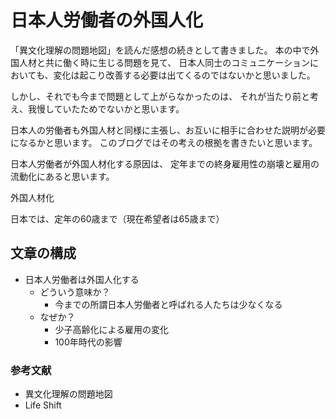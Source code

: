 # 日本人労働者の外国人化
「異文化理解の問題地図」を読んだ感想の続きとして書きました。
本の中で外国人材と共に働く時に生じる問題を見て、
日本人同士のコミュニケーションにおいても、変化は起こり改善する必要は出てくるのではないかと思いました。

しかし、それでも今まで問題として上がらなかったのは、
それが当たり前と考え、我慢していたためでないかと思います。

日本人の労働者も外国人材と同様に主張し、お互いに相手に合わせた説明が必要になるかと思います。
このブログではその考えの根拠を書きたいと思います。

日本人労働者が外国人材化する原因は、
定年までの終身雇用性の崩壊と雇用の流動化にあると思います。

外国人材化

日本では、定年の60歳まで（現在希望者は65歳まで）

## 文章の構成
- 日本人労働者は外国人化する
  - どういう意味か？
    - 今までの所謂日本人労働者と呼ばれる人たちは少なくなる
  - なぜか？
    - 少子高齢化による雇用の変化
    - 100年時代の影響


### 参考文献
- 異文化理解の問題地図
- Life Shift
